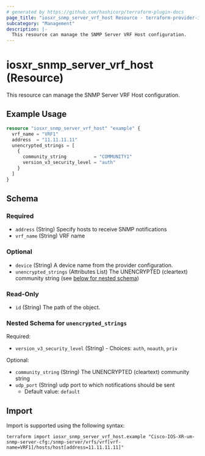 ```yaml
---
# generated by https://github.com/hashicorp/terraform-plugin-docs
page_title: "iosxr_snmp_server_vrf_host Resource - terraform-provider-iosxr"
subcategory: "Management"
description: |-
  This resource can manage the SNMP Server VRF Host configuration.
---
```


# iosxr_snmp_server_vrf_host (Resource)

This resource can manage the SNMP Server VRF Host configuration.

## Example Usage

```terraform
resource "iosxr_snmp_server_vrf_host" "example" {
  vrf_name = "VRF1"
  address  = "11.11.11.11"
  unencrypted_strings = [
    {
      community_string          = "COMMUNITY1"
      version_v3_security_level = "auth"
    }
  ]
}
```

<!-- schema generated by tfplugindocs -->
## Schema

### Required

- `address` (String) Specify hosts to receive SNMP notifications
- `vrf_name` (String) VRF name

### Optional

- `device` (String) A device name from the provider configuration.
- `unencrypted_strings` (Attributes List) The UNENCRYPTED (cleartext) community string (see [below for nested schema](#nestedatt--unencrypted_strings))

### Read-Only

- `id` (String) The path of the object.

<a id="nestedatt--unencrypted_strings"></a>
### Nested Schema for `unencrypted_strings`

Required:

- `version_v3_security_level` (String) - Choices: `auth`, `noauth`, `priv`

Optional:

- `community_string` (String) The UNENCRYPTED (cleartext) community string
- `udp_port` (String) udp port to which notifications should be sent
  - Default value: `default`

## Import

Import is supported using the following syntax:

```shell
terraform import iosxr_snmp_server_vrf_host.example "Cisco-IOS-XR-um-snmp-server-cfg:/snmp-server/vrfs/vrf[vrf-name=VRF1]/hosts/host[address=11.11.11.11]"
```
